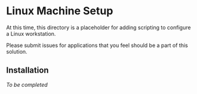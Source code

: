 # Linux Machine Setup
At this time, this directory is a placeholder for adding scripting to configure a Linux workstation.

Please submit issues for applications that you feel should be a part of this solution.

## Installation
*To be completed*